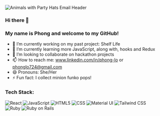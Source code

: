 ![Animals with Party Hats Email Header](https://user-images.githubusercontent.com/71865317/117759987-06d0bb00-b1e2-11eb-829d-028ea4564feb.png)
### Hi there 👋

### My name is Phong and welcome to my GitHub!

- 🔭 I’m currently working on my past project: Shelf Life
- 🌱 I’m currently learning more JavaScript, along with, hooks and Redux
- 👯 I’m looking to collaborate on hackathon projects
- 📫 How to reach me: www.linkedin.com/in/phong-lo or phonglo724@gmail.com
- 😄 Pronouns: She/Her
- ⚡ Fun fact: I collect minion funko pops!

### Tech Stack:
![React](https://img.shields.io/badge/React-38B2AC?style=for-the-badge&logo=react&logoColor=white)
![JavaScript](https://img.shields.io/badge/JAVASCRIPT-000000?logo=javascript&logoColor=ffd648&style=for-the-badge)
![HTML5](https://img.shields.io/badge/-HTML5-purple?logo=html5&logoColor=white&style=for-the-badge)
![CSS](https://img.shields.io/badge/-css-blue?logo=css3&logoColor=white&style=for-the-badge)
![Material UI](https://img.shields.io/badge/Material--UI-blue?style=for-the-badge&logo=material-ui&logoColor=white)
![Tailwind CSS](https://img.shields.io/badge/-tailwind-aqua?logo=tailwindcss&logoColor=black&style=for-the-badge)
![Ruby](https://img.shields.io/badge/Ruby-red?style=for-the-badge&logo=ruby&logoColor=white)
![Ruby on Rails](https://img.shields.io/badge/-rubyonrails-red?logo=rubyonrails&logoColor=white&style=for-the-badge)


<!--
**phonglo724/phonglo724** is a ✨ _special_ ✨ repository because its `README.md` (this file) appears on your GitHub profile.

Here are some ideas to get you started:

- 🔭 I’m currently working on ...
- 🌱 I’m currently learning ...
- 👯 I’m looking to collaborate on ...
- 🤔 I’m looking for help with ...
- 💬 Ask me about ...
- 📫 How to reach me: ...
- 😄 Pronouns: ...
- ⚡ Fun fact: ...
-->
